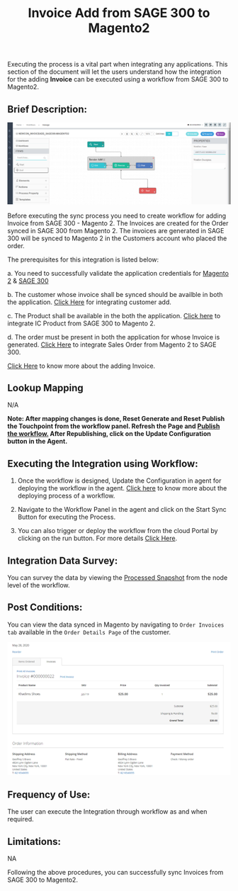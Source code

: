 ﻿---
title: "Invoice  Add from SAGE 300 to Magento2"
toc: true
tag: developers
category: "Integration"
menus: 
    sagemagentointegration:
        title: "Invoice  Add"
        icon: fa fa-wpexplorer
        identifier: sage300magentoinvoiceadd
---

Executing the process is a vital part when integrating any applications. This section of the document will let the users understand how the integration for the adding **Invoice** can be executed using a workflow from SAGE 300 to Magento2.

## Brief Description:

![invadd1](\staticfiles\integration\Sage300-Magento\invadd1.PNG)

Before executing the sync process you need to create workflow for adding Invoice from SAGE 300 - Magento 2. The Invoices are created for the Order synced in SAGE 300 from Magento 2. The invoices are generated in SAGE 300 will be synced to Magento 2 in the Customers account who placed the order.

The prerequisites for this integration is listed below:

a. You need to successfully validate the application credentials for [Magento 2](/connectors/magento2/) & [SAGE 300](/connectors/sage300/)  

b. The customer whose invoice shall be synced should be availble in both the application. [Click Here](/integration/customer-add/) for integrating customer add.

c. The Product shall be available in the both the application. [Click here](/integration/ic-product-add/) to integrate IC Product from SAGE 300 to Magento 2.

d. The order must be present in both the application for whose Invoice is generated. [Click Here](/integration/sales-order-add/) to integrate Sales Order from Magento 2 to SAGE 300.

[Click Here](http://help.sage300.com/en-us/2017/web/Subsystems/OE/Content/Transactions/ShipmentsAndInvoices/InvoicingShipments.htm) to know more about the adding Invoice.

## Lookup Mapping 

N/A

**Note: After mapping changes is done, Reset Generate and Reset Publish the Touchpoint from the workflow panel. Refresh the Page and [Publish the workflow.](/workflow/deploying-and-executing/#publishing-a-workflow) After Republishing, click on the Update Configuration button in the Agent.**

## Executing the Integration using Workflow:

1.	Once the workflow is designed, Update the Configuration in agent for deploying the workflow in the agent. [Click here](/workflow/deploying-and-executing/) to know more about the deploying process of a workflow.

2.	Navigate to the Workflow Panel in the agent and click on the Start Sync Button for executing the Process.

3. You can also trigger or deploy the workflow from the cloud Portal by clicking on the run button. For more details [Click Here](/workflow/deploying-and-executing/#executing-the-workflow).

## Integration Data Survey:

You can survey the data by viewing the [Processed Snapshot](/workflow/list-of-snapshot/)  from the node level of the workflow.

## Post Conditions:
You can view the data synced in Magento by navigating to `Order Invoices tab` available in the `Order Details Page` of the customer.

![invadd8](\staticfiles\integration\Sage300-Magento\invadd8.PNG)

## Frequency of Use:

The user can execute the Integration through workflow as and when required. 

## Limitations:
NA

Following the above procedures, you can successfully sync Invoices from SAGE 300 to Magento2.


